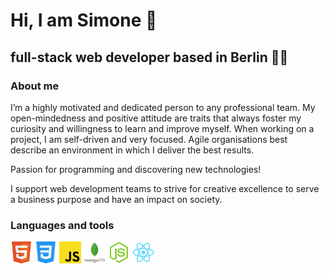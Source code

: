 <h1>Hi, I am <strong>Simone</strong> 👋</h1>
        <h2>full-stack web developer based in Berlin 👨‍💻</h2> 

### About me 

I’m a highly motivated and dedicated person to any professional team. My open-mindedness and positive attitude are traits that always foster my curiosity and willingness to learn and improve myself. When working on a project, I am self-driven and very focused. Agile organisations best describe an environment in which I deliver the best results.

Passion for programming and discovering new technologies!

I support web development teams to strive for creative excellence to serve a business purpose and have an impact on society.

### Languages and tools

<img src="images/html5.svg" height=35px> <img src="images/css3.svg" height=35px> <img src="images/javascript.svg" height=35px> <img src="images/mongodb.svg" height=35px> <img src="images/node-js.svg" height=35px> <img src="images/react.svg" height=35px>







